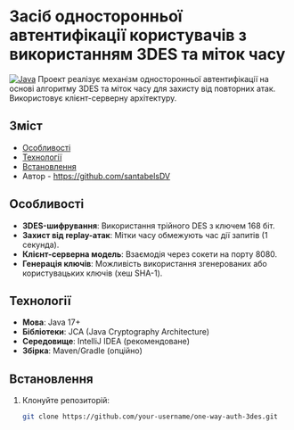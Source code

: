 # Засіб односторонньої автентифікації користувачів з використанням 3DES та міток часу

[![Java](https://img.shields.io/badge/Java-17%2B-blue)](https://www.oracle.com/java/)
Проект реалізує механізм односторонньої автентифікації на основі алгоритму 3DES та міток часу для захисту від повторних атак. Використовує клієнт-серверну архітектуру.

## Зміст
- [Особливості](#особливості)
- [Технології](#технології)
- [Встановлення](#встановлення)
- Автор - https://github.com/santabelsDV

## Особливості
- **3DES-шифрування**: Використання трійного DES з ключем 168 біт.
- **Захист від replay-атак**: Мітки часу обмежують час дії запитів (1 секунда).
- **Клієнт-серверна модель**: Взаємодія через сокети на порту 8080.
- **Генерація ключів**: Можливість використання згенерованих або користувацьких ключів (хеш SHA-1).

## Технології
- **Мова**: Java 17+
- **Бібліотеки**: JCA (Java Cryptography Architecture)
- **Середовище**: IntelliJ IDEA (рекомендоване)
- **Збірка**: Maven/Gradle (опційно)

## Встановлення
1. Клонуйте репозиторій:
   ```bash
   git clone https://github.com/your-username/one-way-auth-3des.git